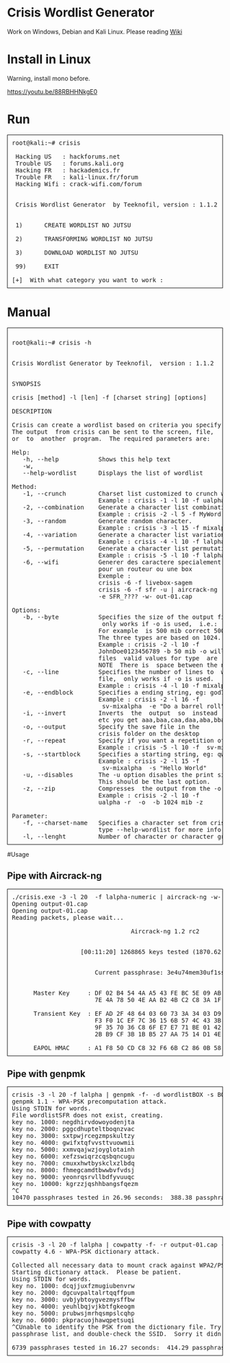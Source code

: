 # Crisis Wordlist Generator

Work on Windows, Debian and Kali Linux. Please reading  <a href="https://github.com/teeknofil/Crisis-Wordlist-Generator/wiki"> Wiki</a>

# Install in Linux

Warning, install mono before.

https://youtu.be/88RBHHNkgE0

# Run
<pre style=" border: 1px solid black; padding:10px">
root@kali:~# crisis 

 Hacking US   : hackforums.net 
 Trouble US   : forums.kali.org
 Hacking FR   : hackademics.fr
 Trouble FR   : kali-linux.fr/forum
 Hacking Wifi : crack-wifi.com/forum


 Crisis Wordlist Generator  by Teeknofil, version : 1.1.2 


 1) 	 CREATE WORDLIST NO JUTSU 

 2) 	 TRANSFORMING WORDLIST NO JUTSU

 3) 	 DOWNLOAD WORDLIST NO JUTSU 	

 99)	 EXIT 

[+]  With what category you want to work :  
</pre>

# Manual

<pre style=" border: 1px solid black; padding:10px">

root@kali:~# crisis -h


Crisis Wordlist Generator by Teeknofil,  version : 1.1.2


SYNOPSIS

crisis [method] -l [len] -f [charset string] [options]

DESCRIPTION

Crisis can create a wordlist based on criteria you specify.
The output  from crisis can be sent to the screen, file,
or  to  another  program.  The required parameters are:

Help:                                                                           
   -h, --help           Shows this help text                                    
   -w,                                                                          
   --help-wordlist      Displays the list of wordlist                           

Method:                                                                         
   -1, --crunch         Charset list customized to crunch wordlist generator.   
                        Example : crisis -1 -l 10 -f ualpha -u                  
   -2, --combination    Generate a character list combination.                  
                        Example : crisis -2 -l 5 -f MyWord -u                   
   -3, --random         Generate random character.                              
                        Example : crisis -3 -l 15 -f mixalpha -u                
   -4, --variation      Generate a character list variation.                    
                        Example : crisis -4 -l 10 -f lalpha                     
   -5, --permutation    Generate a character list permutation.                  
                        Example : crisis -5 -l 10 -f lalpha                     
   -6, --wifi           Generer des caractere specialement                      
                        pour un routeur ou une box                              
                        Exemple :                                               
                        crisis -6 -f livebox-sagem                              
                        crisis -6 -f sfr -u | aircrack-ng                       
                        -e SFR_???? -w- out-01.cap                              

Options:                                                                        
   -b, --byte           Specifies the size of the output file,                  
                         only works if -o is used,  i.e.:  60 mib.              
                        For example  is 500 mib correct 500mb  is NOT correct.  
                        The three types are based on 1024.                      
                        Example : crisis -2 -l 10 -f                            
                        JohnDoe0123456789 -b 50 mib -o will generate 1          
                        files  valid values for type  are   kib, mib, and gib.  
                        NOTE  There is  space between the number and type.      
   -c, --line           Specifies the number of lines to  write  to  output     
                        file,  only works if -o is used.                        
                        Example : crisis -4 -l 10 -f mixalpha -r -o -c 10000 -z 
   -e, --endblock       Specifies a ending string, eg: god77xD.                 
                        Example : crisis -2 -l 16 -f                            
                         sv-mixalpha  -e "Do a barrel roll"                     
   -i, --invert         Inverts  the  output  so  instead  of  aaa,aab,aac,aad, 
                        etc you get aaa,baa,caa,daa,aba,bba, etc                
   -o, --output         Specify the save file in the                            
                        crisis folder on the desktop                            
   -r, --repeat         Specify if you want a repetition of characters.         
                        Example : crisis -5 -l 10 -f  sv-mixalpha  -r           
   -s, --startblock     Specifies a starting string, eg: qwerty.                
                        Example : crisis -2 -l 15 -f                            
                         sv-mixalpha  -s "Hello World"                          
   -u, --disables       The -u option disables the print size .                 
                        This should be the last option.                         
   -z, --zip            Compresses  the output from the -o option.              
                        Example : crisis -2 -l 10 -f                            
                        ualpha -r  -o  -b 1024 mib -z                           

Parameter:                                                                      
   -f, --charset-name   Specifies a character set from crisis,                  
                        type --help-wordlist for more info                      
   -l, --lenght         Number of character or character group    
</pre>

#Usage

<h2>Pipe with Aircrack-ng</h2>

<pre style=" border: 1px solid black; padding:10px">
./crisis.exe -3 -l 20  -f lalpha-numeric | aircrack-ng -w- -e BOX__XXXX output-01.cap 
Opening output-01.cap
Opening output-01.cap
Reading packets, please wait...

                                 Aircrack-ng 1.2 rc2


                   [00:11:20] 1268865 keys tested (1870.62 k/s)


                       Current passphrase: 3e4u74mem30uf1sso47p       


      Master Key     : DF 02 B4 54 4A A5 43 FE BC 5E 09 AB 3C B6 33 70 
                       7E 4A 78 50 4E AA B2 4B C2 C8 3A 1F 31 FC A6 5A 

      Transient Key  : EF AD 2F 48 64 03 60 73 3A 34 03 D9 D3 1D DD B5 
                       F3 F0 1C EF 7C 36 15 6B 57 4C 43 3B 64 40 30 F5 
                       9F 35 70 36 C8 6F E7 E7 71 BE 01 42 96 A0 90 33 
                       2B B9 CF 3B 1B B5 27 AA 75 14 D1 4E 09 70 EF F4 

      EAPOL HMAC     : A1 F8 50 CD C8 32 F6 6B C2 86 0B 58 40 B7 3D 24
</pre>

<h2>Pipe with genpmk</h2>

<pre style=" border: 1px solid black; padding:10px">
crisis -3 -l 20 -f lalpha | genpmk -f- -d wordlistBOX -s BOX_XXXX
genpmk 1.1 - WPA-PSK precomputation attack. <jwright@hasborg.com>
Using STDIN for words.
File wordlistSFR does not exist, creating.
key no. 1000: negdhirvdowoyodenjta
key no. 2000: pggcdhupteltboqnzvac
key no. 3000: sxtpwjrcegzmpskultzy
key no. 4000: gwifxtqfvvsttvuowmii
key no. 5000: xxmvqajwzjoyglotainh
key no. 6000: xefzswiqrzcqsbqncugu
key no. 7000: cmuxxhwtbyskclxzlbdq
key no. 8000: fhmegcamdtbwwbvfvdsj
key no. 9000: yeonrqsrvllbdfyvuuqc
key no. 10000: kgrzzjqshhbangsfqezm
^C
10470 passphrases tested in 26.96 seconds:  388.38 passphrases/second
</pre>

<h2>Pipe with cowpatty</h2>

<pre style=" border: 1px solid black; padding:10px">
crisis -3 -l 20 -f lalpha | cowpatty -f- -r output-01.cap -s BOX_XXXX
cowpatty 4.6 - WPA-PSK dictionary attack. <jwright@hasborg.com>

Collected all necessary data to mount crack against WPA2/PSK passphrase.
Starting dictionary attack.  Please be patient.
Using STDIN for words.
key no. 1000: dcqjjuxfzmugiubenvrw
key no. 2000: dgcuvpaltalrtqqffpum
key no. 3000: uvbjybtoygvezmysffbw
key no. 4000: yeuhlbqjvjkbtfgkeogm
key no. 5000: prubwsjmrhqsmpslcqhp
key no. 6000: pkpracuojhawqpetsuqi
^CUnable to identify the PSK from the dictionary file. Try expanding your
passphrase list, and double-check the SSID.  Sorry it didn't work out.

6739 passphrases tested in 16.27 seconds:  414.29 passphrases/second
</pre>
